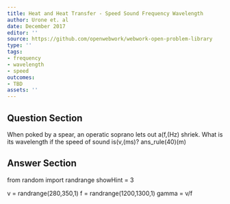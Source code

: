 ```yaml
---
title: Heat and Heat Transfer - Speed Sound Frequency Wavelength
author: Urone et. al
date: December 2017
editor: ''
source: https://github.com/openwebwork/webwork-open-problem-library
type: ''
tags:
- frequency
- wavelength
- speed
outcomes:
- TBD
assets: ''
---
```


## Question Section 

When poked by a spear, an operatic soprano lets out a(f,(Hz) shriek. What is its
wavelength if the speed of sound is(v,(ms)?
ans_rule(40)(m)



## Answer Section

from random import randrange
showHint = 3

v = randrange(280,350,1)
f = randrange(1200,1300,1)
gamma = v/f